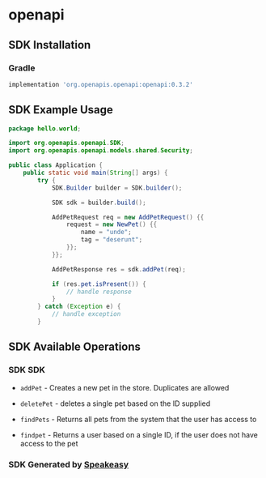 # openapi

<!-- Start SDK Installation -->
## SDK Installation

### Gradle

```groovy
implementation 'org.openapis.openapi:openapi:0.3.2'
```
<!-- End SDK Installation -->

## SDK Example Usage
<!-- Start SDK Example Usage -->
```java
package hello.world;

import org.openapis.openapi.SDK;
import org.openapis.openapi.models.shared.Security;

public class Application {
    public static void main(String[] args) {
        try {
            SDK.Builder builder = SDK.builder();

            SDK sdk = builder.build();

            AddPetRequest req = new AddPetRequest() {{
                request = new NewPet() {{
                    name = "unde";
                    tag = "deserunt";
                }};
            }};

            AddPetResponse res = sdk.addPet(req);

            if (res.pet.isPresent()) {
                // handle response
            }
        } catch (Exception e) {
            // handle exception
        }
```
<!-- End SDK Example Usage -->

<!-- Start SDK Available Operations -->
## SDK Available Operations

### SDK SDK

* `addPet` - Creates a new pet in the store. Duplicates are allowed
* `deletePet` - deletes a single pet based on the ID supplied
* `findPets` - Returns all pets from the system that the user has access to

* `findpet` - Returns a user based on a single ID, if the user does not have access to the pet
<!-- End SDK Available Operations -->

### SDK Generated by [Speakeasy](https://docs.speakeasyapi.dev/docs/using-speakeasy/client-sdks)
